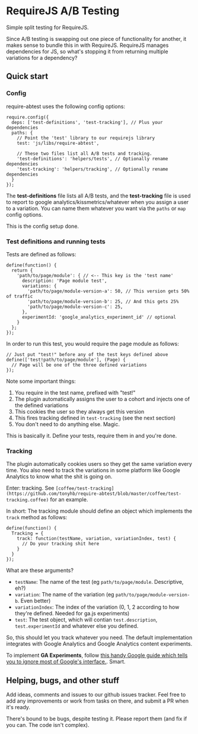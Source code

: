 # RequireJS A/B Testing

Simple split testing for RequireJS.

Since A/B testing is swapping out one piece of functionality for another, it
makes sense to bundle this in with RequireJS. RequireJS manages dependencies 
for JS, so what's stopping it from returning multiple variations for a 
dependency?

## Quick start

### Config

require-abtest uses the following config options:

    require.config({
      deps: ['test-definitions', 'test-tracking'], // Plus your dependencies
      paths: {
        // Point the 'test' library to our requirejs library
        test: 'js/libs/require-abtest',

        // These two files list all A/B tests and tracking.
        'test-definitions': 'helpers/tests', // Optionally rename dependencies
        'test-tracking': 'helpers/tracking', // Optionally rename dependencies
      }
    });

The **test-definitions** file lists all A/B tests, and the **test-tracking**
file is used to report to google analytics/kissmetrics/whatever when you assign
a user to a variation. You can name them whatever you want via the `paths` or
`map` config options.

This is the config setup done.

### Test definitions and running tests

Tests are defined as follows:
    
    define(function() {
      return {
        'path/to/page/module': { // <-- This key is the 'test name'
          description: 'Page module test',
          variations: {
            'path/to/page/module-version-a': 50, // This version gets 50% of traffic
            'path/to/page/module-version-b': 25, // And this gets 25%
            'path/to/page/module-version-c': 25,
          },
          experimentId: 'google_analytics_experiment_id' // optional
        }
      };
    });

In order to run this test, you would require the page module as follows:

    // Just put "test!" before any of the test keys defined above
    define(['test!path/to/page/module'], (Page) {
      // Page will be one of the three defined variations
    });

Note some important things:

1. You require in the test name, prefixed with "test!"
2. The plugin automatically assigns the user to a cohort and injects one of the
   defined variations
3. This cookies the user so they always get this version
4. This fires tracking defined in `test-tracking` (see the next section)
5. You don't need to do anything else. Magic.

This is basically it. Define your tests, require them in and you're done.

### Tracking

The plugin automatically cookies users so they get the same variation every
time. You also need to track the variations in some platform like Google 
Analytics to know what the shit is going on.

Enter: tracking. See
`[coffee/test-tracking](https://github.com/tonyhb/require-abtest/blob/master/coffee/test-tracking.coffee)` for an example.

In short: The tracking module should define an object which implements the
`track` method as follows:

    define(function() {
      Tracking = {
        track: function(testName, variation, variationIndex, test) {
          // Do your tracking shit here
        }
      }
    });

What are these arguments?

- `testName`: The name of the test (eg `path/to/page/module`. Descriptive, eh?)
- `variation`: The name of the variation (eg `path/to/page/module-version-b`.
  Even better)
- `variationIndex`: The index of the variation (0, 1, 2 according to how they're
  defined. Needed for ga.js experiments)
- `test`: The test object, which will contian `test.description`,
  `test.experimentId` and whatever else you defined.

So, this should let you track whatever you need. The default implementation
integrates with Google Analytics and Google Analytics content experiments. 

To implement **GA Experiments**, follow [this handy Google guide which tells 
you to ignore most of Google's
interface.](https://developers.google.com/analytics/solutions/experiments-client-side).
Smart.


## Helping, bugs, and other stuff

Add ideas, comments and issues to our github issues tracker. Feel free to add
any improvements or work from tasks on there, and submit a PR when it's ready.

There's bound to be bugs, despite testing it. Please report them (and fix if you
can. The code isn't complex).
